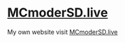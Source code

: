 # [MCmoderSD.live](http://mcmodersd.live/)
My own website visit [MCmoderSD.live](http://mcmodersd.live/)